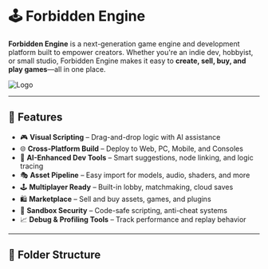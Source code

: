# 🕹️ Forbidden Engine

**Forbidden Engine** is a next-generation game engine and development platform built to empower creators. Whether you're an indie dev, hobbyist, or small studio, Forbidden Engine makes it easy to **create, sell, buy, and play games**—all in one place.

![Logo](https://your-image-link.com/logo.png)

---

## 🚀 Features

- 🎮 **Visual Scripting** – Drag-and-drop logic with AI assistance
- 🌐 **Cross-Platform Build** – Deploy to Web, PC, Mobile, and Consoles
- 🧠 **AI-Enhanced Dev Tools** – Smart suggestions, node linking, and logic tracing
- 🎭 **Asset Pipeline** – Easy import for models, audio, shaders, and more
- 🕹️ **Multiplayer Ready** – Built-in lobby, matchmaking, cloud saves
- 🛍️ **Marketplace** – Sell and buy assets, games, and plugins
- 🔐 **Sandbox Security** – Code-safe scripting, anti-cheat systems
- 📈 **Debug & Profiling Tools** – Track performance and replay behavior

---

## 🧱 Folder Structure

